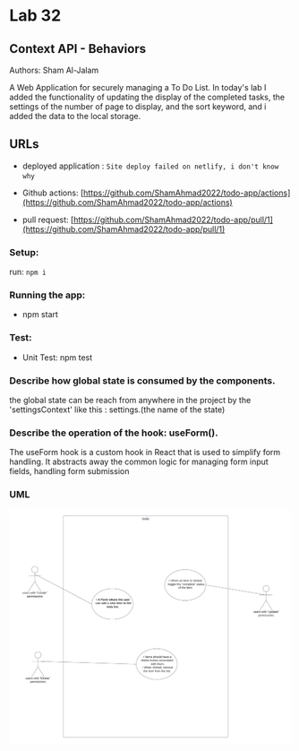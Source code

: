 # Lab 32
## Context API - Behaviors
Authors: Sham Al-Jalam

A Web Application for securely managing a To Do List.
In today's lab I added the functionality of updating the display of the completed tasks, the settings of the number of page to display, and the sort keyword, and i added the data to the local storage.
## URLs

* deployed application : `Site deploy failed on netlify, i don't know why`

* Github actions: [https://github.com/ShamAhmad2022/todo-app/actions](https://github.com/ShamAhmad2022/todo-app/actions)

*  pull request: [https://github.com/ShamAhmad2022/todo-app/pull/1](https://github.com/ShamAhmad2022/todo-app/pull/1)

### Setup:
run: `npm i`
### Running the app:
* npm start


### Test:
* Unit Test: npm test


### Describe how global state is consumed by the components.
the global state can be reach from anywhere in the project by the 'settingsContext' like this :
settings.(the name of the state)

### Describe the operation of the hook: useForm().
The useForm hook is a custom hook in React that is used to simplify form handling. It abstracts away the common logic for managing form input fields, handling form submission

### UML
![WML](./images/todo.png)
